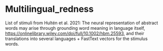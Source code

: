 # Multilingual_redness
List of stimuli from Hultén et al. 2021: The neural representation of abstract words may arise through grounding word meaning in language itself, https://onlinelibrary.wiley.com/doi/full/10.1002/hbm.25593, and their translations into several languages + FastText vectors for the stimulus words.
